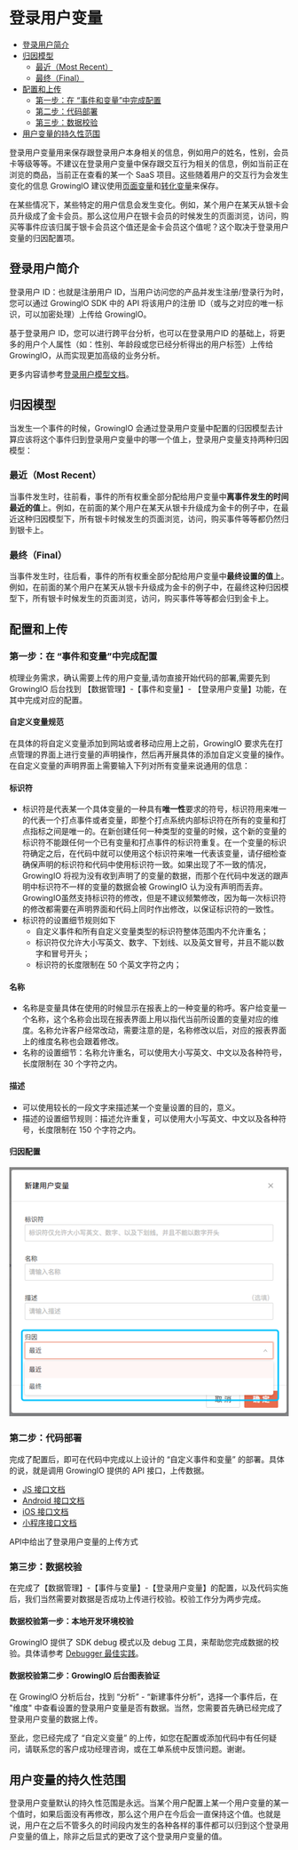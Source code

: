 # 登录用户变量

* [登录用户简介](loginuserid.md#deng-lu-yong-hu-jian-jie)
* [归因模型](loginuserid.md#gui-yin-mo-xing)
  * [最近（Most Recent）](loginuserid.md#zui-jin-most-recent)
  * [最终（Final）](loginuserid.md#zui-zhong-final)
* [配置和上传](loginuserid.md#pei-zhi-he-shang-chuan)
  * [第一步：在 “事件和变量”中完成配置](loginuserid.md#di-yi-bu-zai-shi-jian-he-bian-liang-zhong-wan-cheng-pei-zhi)
  * [第二步：代码部署](loginuserid.md#di-er-bu-dai-ma-bu-shu)
  * [第三步：数据校验](loginuserid.md#di-san-bu-shu-ju-xiao-yan)
* [用户变量的持久性范围](loginuserid.md#yong-hu-bian-liang-de-chi-jiu-xing-fan-wei)

登录用户变量用来保存跟登录用户本身相关的信息，例如用户的姓名，性别，会员卡等级等等。不建议在登录用户变量中保存跟交互行为相关的信息，例如当前正在浏览的商品，当前正在查看的某一个 SaaS 项目。这些随着用户的交互行为会发生变化的信息 GrowingIO 建议使用[页面变量](../page-variable/)和[转化变量](../custom-event/convert-variable.md)来保存。

在某些情况下，某些特定的用户信息会发生变化。例如，某个用户在某天从银卡会员升级成了金卡会员。那么这位用户在银卡会员的时候发生的页面浏览，访问，购买等事件应该归属于银卡会员这个值还是金卡会员这个值呢？这个取决于登录用户变量的归因配置项。

## 登录用户简介

登录用户 ID：也就是注册用户 ID，当用户访问您的产品并发生注册/登录行为时，您可以通过 GrowingIO SDK 中的 API 将该用户的注册 ID（或与之对应的唯一标识，可以加密处理）上传给 GrowingIO。

基于登录用户 ID，您可以进行跨平台分析，也可以在登录用户ID 的基础上，将更多的用户个人属性（如：性别、年龄段或您已经分析得出的用户标签）上传给 GrowingIO，从而实现更加高级的业务分析。

更多内容请参考[登录用户模型文档](../../data-model/user-model/loginuser.md)。

## 归因模型

当发生一个事件的时候，GrowingIO 会通过登录用户变量中配置的归因模型去计算应该将这个事件归到登录用户变量中的哪一个值上，登录用户变量支持两种归因模型：

### **最近（Most Recent）**

当事件发生时，往前看，事件的所有权重全部分配给用户变量中**离事件发生的时间最近的值**上。例如，在前面的某个用户在某天从银卡升级成为金卡的例子中，在最近这种归因模型下，所有银卡时候发生的页面浏览，访问，购买事件等等都仍然归到银卡上。

### 最终（Final）

当事件发生时，往后看，事件的所有权重全部分配给用户变量中**最终设置的值**上。例如，在前面的某个用户在某天从银卡升级成为金卡的例子中，在最终这种归因模型下，所有银卡时候发生的页面浏览，访问，购买事件等等都会归到金卡上。

## 配置和上传

### **第一步：在 “事件和变量”中完成配置**

梳理业务需求，确认需要上传的用户变量,请勿直接开始代码的部署,需要先到 GrowingIO 后台找到 【数据管理】-【事件和变量】- 【登录用户变量】功能，在其中完成对应的配置。

#### 自定义变量规范

在具体的将自定义变量添加到网站或者移动应用上之前，GrowingIO 要求先在打点管理的界面上进行变量的声明操作，然后再开展具体的添加自定义变量的操作。在自定义变量的声明界面上需要输入下列对所有变量来说通用的信息：

#### **标识符**

* 标识符是代表某一个具体变量的一种具有**唯一性**要求的符号，标识符用来唯一的代表一个打点事件或者变量，即整个打点系统内部标识符在所有的变量和打点指标之间是唯一的。在新创建任何一种类型的变量的时候，这个新的变量的标识符不能跟任何一个已有变量和打点事件的标识符重复。在一个变量的标识符确定之后，在代码中就可以使用这个标识符来唯一代表该变量，请仔细检查确保声明的标识符和代码中使用标识符一致。如果出现了不一致的情况，GrowingIO 将视为没有收到声明了的变量的数据，而那个在代码中发送的跟声明中标识符不一样的变量的数据会被 GrowingIO 认为没有声明而丢弃。GrowingIO虽然支持标识符的修改，但是不建议频繁修改，因为每一次标识符的修改都需要在声明界面和代码上同时作出修改，以保证标识符的一致性。
* 标识符的设置细节规则如下
  * 自定义事件和所有自定义变量类型的标识符整体范围内不允许重名；
  * 标识符仅允许大小写英文、数字、下划线、以及英文冒号，并且不能以数字和冒号开头；
  * 标识符的长度限制在 50 个英文字符之内；

#### **名称**

* 名称是变量具体在使用的时候显示在报表上的一种变量的称呼。客户给变量一个名称，这个名称会出现在报表界面上用以指代当前所设置的变量对应的维度。名称允许客户经常改动，需要注意的是，名称修改以后，对应的报表界面上的维度名称也会跟着修改。
* 名称的设置细节：名称允许重名，可以使用大小写英文、中文以及各种符号，长度限制在 30 个字符之内。

#### **描述**

* 可以使用较长的一段文字来描述某一个变量设置的目的，意义。
* 描述的设置细节规则：描述允许重复，可以使用大小写英文、中文以及各种符号，长度限制在 150 个字符之内。

#### 归因配置

![&#x5F52;&#x56E0;&#x914D;&#x7F6E;](../../.gitbook/assets/image%20%2853%29.png)

### **第二步：代码部署** <a id="di-er-bu-dai-ma-bu-shu"></a>

完成了配置后，即可在代码中完成以上设计的 “自定义事件和变量” 的部署。具体的说，就是调用 GrowingIO 提供的 API 接口，上传数据。

* [JS 接口文档](../../sdk-integration/web-js-sdk/#3-web-js-sdk-2-1-api)
* [Android 接口文档](../../sdk-integration/android-sdk/android-sdk.md#2-android-sdk-api)
* [iOS 接口文档](../../sdk-integration/ios-sdk-1/ios-sdk.md#ios-sdk-api)
* [小程序接口文档](../../sdk-integration/mina-sdk/#zi-ding-yi-shi-jian-he-bian-liang)

API中给出了登录用户变量的上传方式

### 第三步：数据校验 <a id="di-san-bu-shu-ju-xiao-yan"></a>

在完成了【数据管理】-【事件与变量】-【登录用户变量】的配置，以及代码实施后，我们当然需要对数据是否成功上传进行校验。校验工作分为两步完成。

#### **数据校验第一步：本地开发环境校验** <a id="shu-ju-xiao-yan-di-yi-bu-ben-di-kai-fa-huan-jing-xiao-yan"></a>

GrowingIO 提供了 SDK debug 模式以及 debug 工具，来帮助您完成数据的校验。具体请参考 [Debugger 最佳实践](../../sdk-integration/growingio-debugger/best-practice.md#ppl-yong-hu-bian-liang-shi-jian)。

#### **数据校验第二步：GrowingIO 后台图表验证** <a id="shu-ju-xiao-yan-di-er-bu-growingio-hou-tai-tu-biao-yan-zheng"></a>

在 GrowingIO 分析后台，找到 “分析” - “新建事件分析”，选择一个事件后，在 "维度" 中查看设置的登录用户变量是否有数据。当然，您需要首先确已经完成了登录用户变量的数据上传。

至此，您已经完成了 “自定义变量” 的上传，如您在配置或添加代码中有任何疑问，请联系您的客户成功经理咨询，或在工单系统中反馈问题。谢谢。

## **用户变量的持久性范围**

登录用户变量默认的持久性范围是永远。当某个用户配置上某一个用户变量的某一个值时，如果后面没有再修改，那么这个用户在今后会一直保持这个值。也就是说，用户在之后不管多久的时间段内发生的各种各样的事件都可以归到这个登录用户变量的值上，除非之后显式的更改了这个登录用户变量的值。

